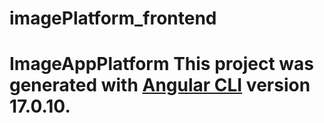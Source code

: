 # imagePlatform_frontend
# ImageAppPlatform  This project was generated with [Angular CLI](https://github.com/angular/angular-cli) version 17.0.10.
